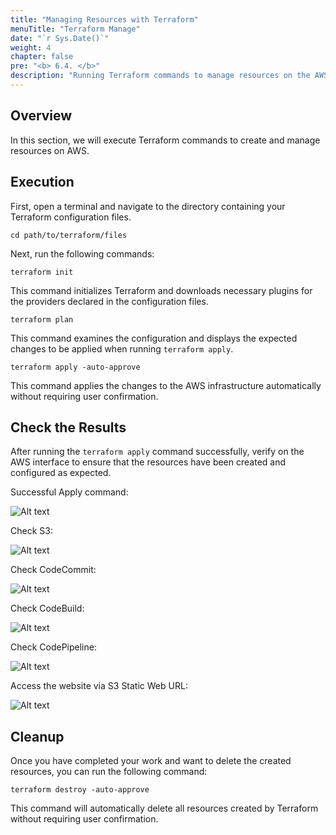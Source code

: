 ```yaml
---
title: "Managing Resources with Terraform"
menuTitle: "Terraform Manage"
date: "`r Sys.Date()`" 
weight: 4
chapter: false
pre: "<b> 6.4. </b>"
description: "Running Terraform commands to manage resources on the AWS platform, from provisioning to cleanup."
---
```


## Overview

In this section, we will execute Terraform commands to create and manage resources on AWS.

## Execution

First, open a terminal and navigate to the directory containing your Terraform configuration files.

```shell
cd path/to/terraform/files
```

Next, run the following commands:

```shell
terraform init
```

This command initializes Terraform and downloads necessary plugins for the providers declared in the configuration files.

```shell
terraform plan
```

This command examines the configuration and displays the expected changes to be applied when running `terraform apply`.

```shell
terraform apply -auto-approve
```

This command applies the changes to the AWS infrastructure automatically without requiring user confirmation.

## Check the Results

After running the `terraform apply` command successfully, verify on the AWS interface to ensure that the resources have been created and configured as expected.

Successful Apply command:

![Alt text](/images/6-terraform/6.4-run/6.4.1-apply.png)

Check S3:

![Alt text](/images/6-terraform/6.4-run/6.4.2-s3.png)

Check CodeCommit:

![Alt text](/images/6-terraform/6.4-run/6.4.3-codecommit.png)

Check CodeBuild:

![Alt text](/images/6-terraform/6.4-run/6.4.4-codebuild.png)

Check CodePipeline:

![Alt text](/images/6-terraform/6.4-run/6.4.5-codepipeline.png)

Access the website via S3 Static Web URL:

![Alt text](/images/6-terraform/6.4-run/6.4.6-website.png)

## Cleanup

Once you have completed your work and want to delete the created resources, you can run the following command:

```shell
terraform destroy -auto-approve
```

This command will automatically delete all resources created by Terraform without requiring user confirmation.